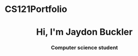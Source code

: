 # CS121Portfolio
<h1 align="center"> Hi, I'm Jaydon Buckler</h1>
<h3 align="center"> Computer science student </h3>
